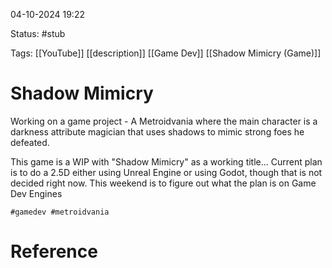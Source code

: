 04-10-2024 19:22

Status: #stub 

Tags: [[YouTube]] [[description]] [[Game Dev]] [[Shadow Mimicry (Game)]]
# Shadow Mimicry
Working on a game project - A Metroidvania where the main character is a darkness attribute magician that uses shadows to mimic strong foes he defeated. 

This game is a WIP with "Shadow Mimicry" as a working title... Current plan is to do a 2.5D either using Unreal Engine or using Godot, though that is not decided right now. This weekend is to figure out what the plan is on Game Dev Engines

```
#gamedev #metroidvania
```


# Reference
